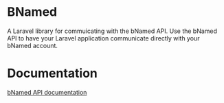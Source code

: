 # BNamed

A Laravel library for commuicating with the bNamed API.
Use the bNamed API to have your Laravel application communicate directly with your bNamed account.

# Documentation

[bNamed API documentation](https://cdn.bnamed.net/sub-agentAPI.pdf)

